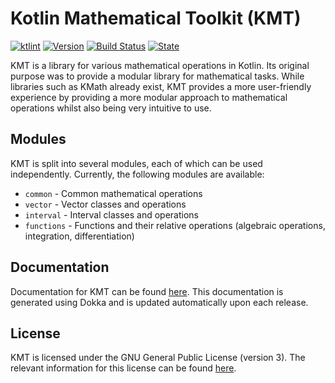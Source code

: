 # Kotlin Mathematical Toolkit (KMT)

[![ktlint](https://img.shields.io/badge/code%20style-%E2%9D%A4-FF4081.svg)](https://ktlint.github.io/)
[![Version](https://img.shields.io/badge/version-0.0.1-blue)]()
[![Build Status](https://travis-ci.org/JLLeitschuh/ktlint-gradle.svg?branch=master)]()
[![State](https://img.shields.io/badge/-alpha-red)]()

KMT is a library for various mathematical operations in Kotlin. Its original purpose was to provide
a modular library for mathematical tasks. While libraries such as KMath already exist, KMT provides
a more user-friendly experience by providing a more modular approach to mathematical operations whilst
also being very intuitive to use.

## Modules

KMT is split into several modules, each of which can be used independently. Currently, the following modules
are available:

* `common` - Common mathematical operations
* `vector` - Vector classes and operations 
* `interval` - Interval classes and operations
* `functions` - Functions and their relative operations (algebraic operations, integration, differentiation)

## Documentation

Documentation for KMT can be found [here](http://polyrocketmatt.me/KMT/). This documentation is generated
using Dokka and is updated automatically upon each release.

## License

KMT is licensed under the GNU General Public License (version 3). The relevant information for this license can be found [here](https://www.gnu.org/licenses/gpl-3.0.html).